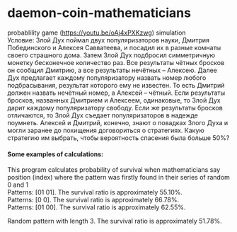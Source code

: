 # daemon-coin-mathematicians   
probablility game (https://youtu.be/oAj4xPXKzwg) simulation  
Условие: Злой Дух поймал двух популяризаторов науки, Дмитрия Побединского и Алексея Савватеева, и посадил их в разные комнаты своего страшного дома. Затем Злой Дух подбросил симметричную монетку бесконечное количество раз. Все результаты чётных бросков он сообщил Дмитрию, а все результаты нечётных – Алексею. Далее Дух предлагает каждому популяризатору назвать номер любого подбрасывания, результат которого ему не известен. То есть Дмитрий должен назвать нечётный номер, а Алексей – чётный. Если результаты бросков, названных Дмитрием и Алексеем, одинаковые, то Злой Дух дарит каждому популяризатору свободу. Если же результаты бросков отличаются, то Злой Дух съедает популяризаторов в надежде поумнеть. Алексей и Дмитрий, конечно, знают о повадках Злого Духа и могли заранее до похищения договориться о стратегиях. Какую стратегию им выбрать, чтобы вероятность спасения была больше 50%?
#### Some examples of calculations:
This program calculates probability of survival when mathematicians say position (index) where the pattern was firstly found in their series of random 0 and 1   
Patterns: [01 01].  The survival ratio is approximately 55.10%.  
Patterns: [0 0]. The survival ratio is approximately 66.78%.  
Patterns: [01 00]. The survival ratio is approximately 62.55%.  

Random pattern with length 3. The survival ratio is approximately 51.78%.

